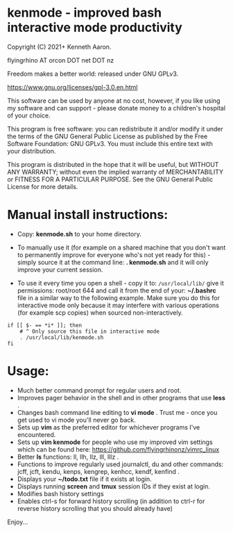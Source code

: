 # kenmode - improved bash interactive mode productivity

Copyright (C) 2021+ Kenneth Aaron.

flyingrhino AT orcon DOT net DOT nz

Freedom makes a better world: released under GNU GPLv3.

https://www.gnu.org/licenses/gpl-3.0.en.html

This software can be used by anyone at no cost, however, if you like using my software and can support - please donate money to a children's hospital of your choice.

This program is free software: you can redistribute it and/or modify it under the terms of the GNU General Public License as published by the Free Software Foundation: GNU GPLv3. You must include this entire text with your distribution.

This program is distributed in the hope that it will be useful, but WITHOUT ANY WARRANTY; without even the implied warranty of MERCHANTABILITY or FITNESS FOR A PARTICULAR PURPOSE.
See the GNU General Public License for more details.



# Manual install instructions:

* Copy: **kenmode.sh**   to your home directory.

* To manually use it (for example on a shared machine that you don't want to permanently
    improve for everyone who's not yet ready for this) - simply source it at the command
    line:  **. kenmode.sh**  and it will only improve your current session.

* To use it every time you open a shell - copy it to:  `/usr/local/lib/`
    give it permissions:  root/root 644
    and call it from the end of your:  **~/.bashrc**  file in a similar
    way to the following example. Make sure you do this for interactive mode only because
    it may interfere with various operations (for example scp copies)
    when sourced non-interactively.

```
if [[ $- == *i* ]]; then
    # ^ Only source this file in interactive mode
    . /usr/local/lib/kenmode.sh
fi
```


# Usage:

* Much better command prompt for regular users and root.
* Improves pager behavior in the shell and in other programs that use **less** .
* Changes bash command line editing to **vi mode** . Trust me - once you get used to vi mode you'll never go back.
* Sets up **vim** as the preferred editor for whichever programs I've encountered.
* Sets up **vim kenmode** for people who use my improved vim settings which can be found here:
    https://github.com/flyingrhinonz/vimrc_linux
* Better  **ls**  functions:  ll, llh, llz, lll, lllz .
* Functions to improve regularly used journalctl, du and other commands:  jcff, jcft, kendu, kenps, kengrep, kenhcc, kendf, kenfind .
* Displays your **~/todo.txt** file if it exists at login.
* Displays running **screen** and **tmux** session IDs if they exist at login.
* Modifies bash history settings
* Enables ctrl-s for forward history scrolling (in addition to ctrl-r for reverse history scrolling that you should already have)


Enjoy...


